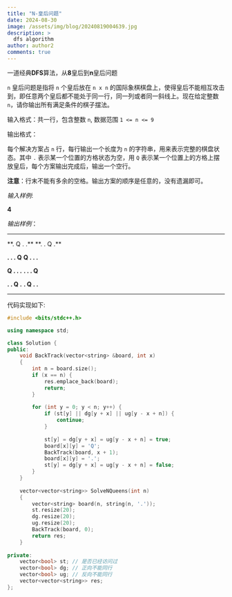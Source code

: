 ```yaml
---
title: "N-皇后问题"
date: 2024-08-30
image: /assets/img/blog/20240819004639.jpg
description: >
  dfs algorithm
author: author2
comments: true
---
```


一道经典**DFS**算法，从**8**皇后到**n**皇后问题

`n` 皇后问题是指将 `n` 个皇后放在 `n x n` 的国际象棋棋盘上，使得皇后不能相互攻击到，即任意两个皇后都不能处于同一行，同一列或者同一斜线上。现在给定整数 `n`，请你输出所有满足条件的棋子摆法。

输入格式：共一行，包含整数 `n`, 数据范围 `1 <= n <= 9`

输出格式：

每个解决方案占 `n` 行，每行输出一个长度为 `n` 的字符串，用来表示完整的棋盘状态。其中 `.` 表示某一个位置的方格状态为空，用 `Q` 表示某一个位置上的方格上摆放皇后，每个方案输出完成后，输出一个空行。

**注意**：行末不能有多余的空格。输出方案的顺序是任意的，没有遗漏即可。

*输入样例*:

**4**

*输出样例*：

<hr>
**. Q . .**                          **. . Q .**

**. . . Q**                          **Q . . .**

**Q . . .**                           **. . . Q**

**. . Q .**                           **. Q . .**

<hr>

代码实现如下:


```c++
#include <bits/stdc++.h>

using namespace std;

class Solution {
public:
    void BackTrack(vector<string> &board, int x)
    {
        int n = board.size();
        if (x == n) {
            res.emplace_back(board);
            return;
        }
        
        for (int y = 0; y < n; y++) {
            if (st[y] || dg[y + x] || ug[y - x + n]) {
                continue;
            }
            
            st[y] = dg[y + x] = ug[y - x + n] = true;
            board[x][y] = 'Q';
            BackTrack(board, x + 1);
            board[x][y] = '.';
            st[y] = dg[y + x] = ug[y - x + n] = false;
        }
    }
    
    vector<vector<string>> SolveNQueens(int n)
    {
        vector<string> board(n, string(n, '.'));
        st.resize(20);
        dg.resize(20);
        ug.resize(20);
        BackTrack(board, 0);
        return res;
    }
    
private:
    vector<bool> st; // 是否已经访问过
    vector<bool> dg; // 正向不能同行
    vector<bool> ug; // 反向不能同行
    vector<vector<string>> res;
};
```

